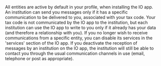 All entities are active by default in your profile, when installing the IO app. An institution can send you messages only if it has a specific communication to be delivered to you, associated with your tax code. Your tax code is not communicated by the IO app to the institution, but each institution can use the IO app to write to you only if it already has your data (and therefore a relationship with you).
If you no longer wish to receive communications from a specific entity, you can disable its services in the 'services' section of the IO app. If you deactivate the reception of messages by an institution on the IO app, the institution will still be able to contact you through the usual communication channels in use (email, telephone or post as appropriate).